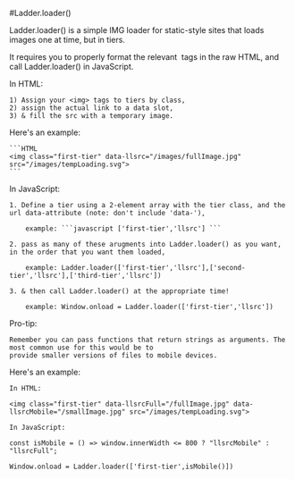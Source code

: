 #Ladder.loader()

Ladder.loader() is a simple IMG loader for static-style sites that loads images one at time, but in tiers.

It requires you to properly format the relevant <img> tags in the raw HTML, and call Ladder.loader() in JavaScript.

In HTML:

	1) Assign your <img> tags to tiers by class,
	2) assign the actual link to a data slot,
	3) & fill the src with a temporary image. 

Here's an example:
	
	```HTML
	<img class="first-tier" data-llsrc="/images/fullImage.jpg" src="/images/tempLoading.svg">
	```

In JavaScript:

	1. Define a tier using a 2-element array with the tier class, and the url data-attribute (note: don't include 'data-'),

		example: ```javascript ['first-tier','llsrc'] ```

	2. pass as many of these arugments into Ladder.loader() as you want, in the order that you want them loaded,

		example: Ladder.loader(['first-tier','llsrc'],['second-tier','llsrc'],['third-tier','llsrc'])

	3. & then call Ladder.loader() at the appropriate time!

		example: Window.onload = Ladder.loader(['first-tier','llsrc'])

Pro-tip:

	Remember you can pass functions that return strings as arguments. The most common use for this would be to
	provide smaller versions of files to mobile devices.

Here's an example:

	In HTML:

	<img class="first-tier" data-llsrcFull="/fullImage.jpg" data-llsrcMobile="/smallImage.jpg" src="/images/tempLoading.svg">

	In JavaScript:

	const isMobile = () => window.innerWidth <= 800 ? "llsrcMobile" : "llsrcFull";

	Window.onload = Ladder.loader(['first-tier',isMobile()])